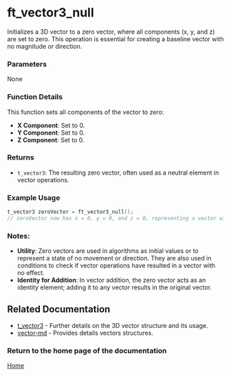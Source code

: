 # ft_vector3_null
Initializes a 3D vector to a zero vector, where all components (x, y, and z) are set to zero. This operation is essential for creating a baseline vector with no magnitude or direction.

### Parameters
None

### Function Details
This function sets all components of the vector to zero:
- **X Component**: Set to 0.
- **Y Component**: Set to 0.
- **Z Component**: Set to 0.

### Returns
- `t_vector3`: The resulting zero vector, often used as a neutral element in vector operations.

### Example Usage
```c
t_vector3 zeroVector = ft_vector3_null();
// zeroVector now has x = 0, y = 0, and z = 0, representing a vector with no direction or magnitude
```

### Notes:
- **Utility**: Zero vectors are used in algorithms as initial values or to represent a state of no movement or direction. They are also used in conditions to check if vector operations have resulted in a vector with no effect.
- **Identity for Addition**: In vector addition, the zero vector acts as an identity element; adding it to any vector results in the original vector.

## Related Documentation
- [t_vector3](./t_vector3.md) - Further details on the 3D vector structure and its usage.
- [vector-md](../vector-doc.md) - Provides details vectors structures.

### Return to the home page of the documentation
[Home](../../home.md)
